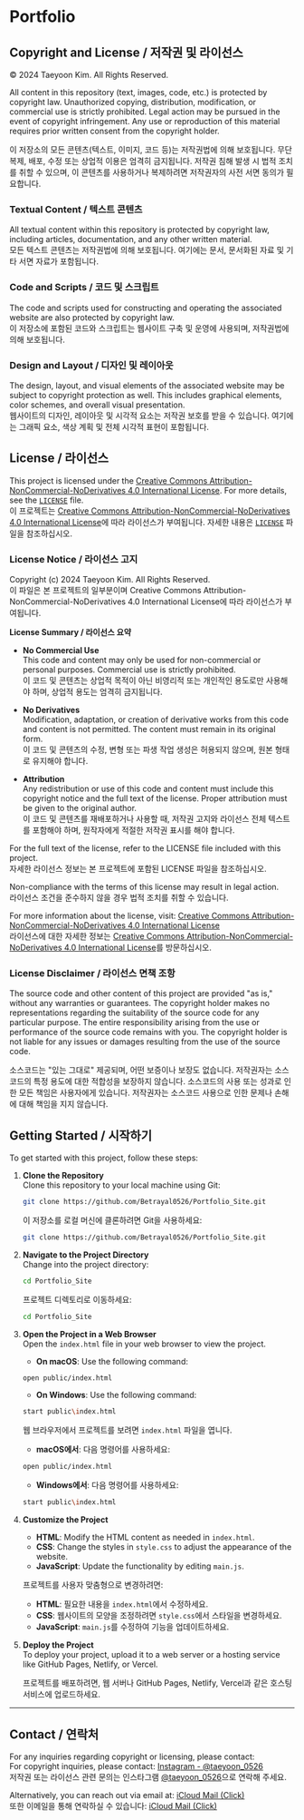 # Portfolio

## Copyright and License / 저작권 및 라이선스

© 2024 Taeyoon Kim. All Rights Reserved.

All content in this repository (text, images, code, etc.) is protected by copyright law. Unauthorized copying, distribution, modification, or commercial use is strictly prohibited. Legal action may be pursued in the event of copyright infringement. Any use or reproduction of this material requires prior written consent from the copyright holder.

이 저장소의 모든 콘텐츠(텍스트, 이미지, 코드 등)는 저작권법에 의해 보호됩니다. 무단 복제, 배포, 수정 또는 상업적 이용은 엄격히 금지됩니다. 저작권 침해 발생 시 법적 조치를 취할 수 있으며, 이 콘텐츠를 사용하거나 복제하려면 저작권자의 사전 서면 동의가 필요합니다.

### Textual Content / 텍스트 콘텐츠

All textual content within this repository is protected by copyright law, including articles, documentation, and any other written material.  
모든 텍스트 콘텐츠는 저작권법에 의해 보호됩니다. 여기에는 문서, 문서화된 자료 및 기타 서면 자료가 포함됩니다.

### Code and Scripts / 코드 및 스크립트

The code and scripts used for constructing and operating the associated website are also protected by copyright law.  
이 저장소에 포함된 코드와 스크립트는 웹사이트 구축 및 운영에 사용되며, 저작권법에 의해 보호됩니다.

### Design and Layout / 디자인 및 레이아웃

The design, layout, and visual elements of the associated website may be subject to copyright protection as well. This includes graphical elements, color schemes, and overall visual presentation.  
웹사이트의 디자인, 레이아웃 및 시각적 요소는 저작권 보호를 받을 수 있습니다. 여기에는 그래픽 요소, 색상 계획 및 전체 시각적 표현이 포함됩니다.

## License / 라이선스

This project is licensed under the [Creative Commons Attribution-NonCommercial-NoDerivatives 4.0 International License](https://creativecommons.org/licenses/by-nc-nd/4.0/). For more details, see the [`LICENSE`](LICENSE.md) file.  
이 프로젝트는 [Creative Commons Attribution-NonCommercial-NoDerivatives 4.0 International License](https://creativecommons.org/licenses/by-nc-nd/4.0/)에 따라 라이선스가 부여됩니다. 자세한 내용은 [`LICENSE`](LICENSE.md) 파일을 참조하십시오.

### License Notice / 라이선스 고지

Copyright (c) 2024 Taeyoon Kim. All Rights Reserved.  
이 파일은 본 프로젝트의 일부분이며 Creative Commons Attribution-NonCommercial-NoDerivatives 4.0 International License에 따라 라이선스가 부여됩니다.

**License Summary / 라이선스 요약**

- **No Commercial Use**  
  This code and content may only be used for non-commercial or personal purposes. Commercial use is strictly prohibited.  
  이 코드 및 콘텐츠는 상업적 목적이 아닌 비영리적 또는 개인적인 용도로만 사용해야 하며, 상업적 용도는 엄격히 금지됩니다.

- **No Derivatives**  
  Modification, adaptation, or creation of derivative works from this code and content is not permitted. The content must remain in its original form.  
  이 코드 및 콘텐츠의 수정, 변형 또는 파생 작업 생성은 허용되지 않으며, 원본 형태로 유지해야 합니다.

- **Attribution**  
  Any redistribution or use of this code and content must include this copyright notice and the full text of the license. Proper attribution must be given to the original author.  
  이 코드 및 콘텐츠를 재배포하거나 사용할 때, 저작권 고지와 라이선스 전체 텍스트를 포함해야 하며, 원작자에게 적절한 저작권 표시를 해야 합니다.

For the full text of the license, refer to the LICENSE file included with this project.  
자세한 라이선스 정보는 본 프로젝트에 포함된 LICENSE 파일을 참조하십시오.

Non-compliance with the terms of this license may result in legal action.  
라이선스 조건을 준수하지 않을 경우 법적 조치를 취할 수 있습니다.

For more information about the license, visit: [Creative Commons Attribution-NonCommercial-NoDerivatives 4.0 International License](https://creativecommons.org/licenses/by-nc-nd/4.0/)  
라이선스에 대한 자세한 정보는 [Creative Commons Attribution-NonCommercial-NoDerivatives 4.0 International License](https://creativecommons.org/licenses/by-nc-nd/4.0/)를 방문하십시오.

### License Disclaimer / 라이선스 면책 조항

The source code and other content of this project are provided "as is," without any warranties or guarantees. The copyright holder makes no representations regarding the suitability of the source code for any particular purpose. The entire responsibility arising from the use or performance of the source code remains with you. The copyright holder is not liable for any issues or damages resulting from the use of the source code.

소스코드는 "있는 그대로" 제공되며, 어떤 보증이나 보장도 없습니다. 저작권자는 소스코드의 특정 용도에 대한 적합성을 보장하지 않습니다. 소스코드의 사용 또는 성과로 인한 모든 책임은 사용자에게 있습니다. 저작권자는 소스코드 사용으로 인한 문제나 손해에 대해 책임을 지지 않습니다.

## Getting Started / 시작하기

To get started with this project, follow these steps:

1. **Clone the Repository**  
   Clone this repository to your local machine using Git:

    ```bash
    git clone https://github.com/Betrayal0526/Portfolio_Site.git
    ```

   이 저장소를 로컬 머신에 클론하려면 Git을 사용하세요:

    ```bash
    git clone https://github.com/Betrayal0526/Portfolio_Site.git
    ```

2. **Navigate to the Project Directory**  
   Change into the project directory:

    ```bash
    cd Portfolio_Site
    ```

   프로젝트 디렉토리로 이동하세요:

    ```bash
    cd Portfolio_Site
    ```

3. **Open the Project in a Web Browser**  
   Open the `index.html` file in your web browser to view the project.

    - **On macOS**: Use the following command:
    ```bash
    open public/index.html
    ```

    - **On Windows**: Use the following command:
    ```bash
    start public\index.html
    ```

   웹 브라우저에서 프로젝트를 보려면 `index.html` 파일을 엽니다.

    - **macOS에서**: 다음 명령어를 사용하세요:
    ```bash
    open public/index.html
    ```

    - **Windows에서**: 다음 명령어를 사용하세요:
    ```bash
    start public\index.html
    ```

4. **Customize the Project**
    - **HTML**: Modify the HTML content as needed in `index.html`.
    - **CSS**: Change the styles in `style.css` to adjust the appearance of the website.
    - **JavaScript**: Update the functionality by editing `main.js`.

   프로젝트를 사용자 맞춤형으로 변경하려면:
    - **HTML**: 필요한 내용을 `index.html`에서 수정하세요.
    - **CSS**: 웹사이트의 모양을 조정하려면 `style.css`에서 스타일을 변경하세요.
    - **JavaScript**: `main.js`를 수정하여 기능을 업데이트하세요.

5. **Deploy the Project**  
   To deploy your project, upload it to a web server or a hosting service like GitHub Pages, Netlify, or Vercel.

   프로젝트를 배포하려면, 웹 서버나 GitHub Pages, Netlify, Vercel과 같은 호스팅 서비스에 업로드하세요.

---

## Contact / 연락처

For any inquiries regarding copyright or licensing, please contact:  
For copyright inquiries, please contact: [Instagram - @taeyoon_0526](https://www.instagram.com/taeyoon_0526)  
저작권 또는 라이선스 관련 문의는 인스타그램 [@taeyoon_0526](https://www.instagram.com/taeyoon_0526)으로 연락해 주세요.

Alternatively, you can reach out via email at: [iCloud Mail (Click)](mailto:walkers_flavors_0g@icloud.com)  
또한 이메일을 통해 연락하실 수 있습니다: [iCloud Mail (Click)](mailto:walkers_flavors_0g@icloud.com)
